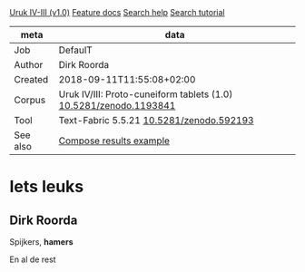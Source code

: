 

<div class="hdlinks">
  <a target="_blank" href="https://github.com/Nino-cunei/uruk/blob/master/docs/about.md" title="provenance of this corpus">Uruk IV-III (v1.0)</a>
  <a target="_blank" href="https://github.com/Nino-cunei/uruk/blob/master/docs/transcription.md" title="feature documentation">Feature docs</a>
  <a target="_blank" href="https://dans-labs.github.io/text-fabric/Api/General/#search-templates" title="Search Templates Introduction and Reference">Search help</a>
  <a target="_blank" href="http://nbviewer.jupyter.org/github/Nino-cunei/tutorials/blob/master/search.ipynb" title="Search tutorial in Jupyter Notebook">Search tutorial</a>
</div>



meta | data
--- | ---
Job | DefaulT
Author | Dirk Roorda
Created | 2018-09-11T11:55:08+02:00
Corpus | Uruk IV/III: Proto-cuneiform tablets (1.0) [10.5281/zenodo.1193841](https://doi.org/10.5281/zenodo.1193841)
Tool | Text-Fabric 5.5.21 [10.5281/zenodo.592193](https://doi.org/10.5281/zenodo.592193)
See also | [Compose results example](https://nbviewer.jupyter.org/github/dans-labs/text-fabric/blob/master/examples/compose.ipynb)


# Iets leuks

## Dirk Roorda

Spijkers, **hamers**

En al de rest

